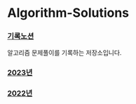 # Algorithm-Solutions
### [기록노션](https://www.notion.so/2023-757752a8e173477fb22d9429ab9368fe)

알고리즘 문제풀이를 기록하는 저장소입니다. <br>
### [2023년](./2023)
### [2022년](./2022)



